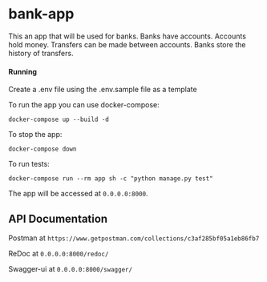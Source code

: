 # bank-app

This an app that will be used for banks. Banks have accounts. Accounts hold 
money. Transfers can be made between accounts. Banks store the history of transfers.

#### Running

Create a .env file using the .env.sample file as a template

To run the app you can use docker-compose:

```
docker-compose up --build -d
```

To stop the app:

```
docker-compose down
```

To run tests:

```
docker-compose run --rm app sh -c "python manage.py test"
```

The app will be accessed at `0.0.0.0:8000`.

## API Documentation

Postman at `https://www.getpostman.com/collections/c3af285bf05a1eb86fb7`

ReDoc at `0.0.0.0:8000/redoc/`

Swagger-ui at  `0.0.0.0:8000/swagger/`